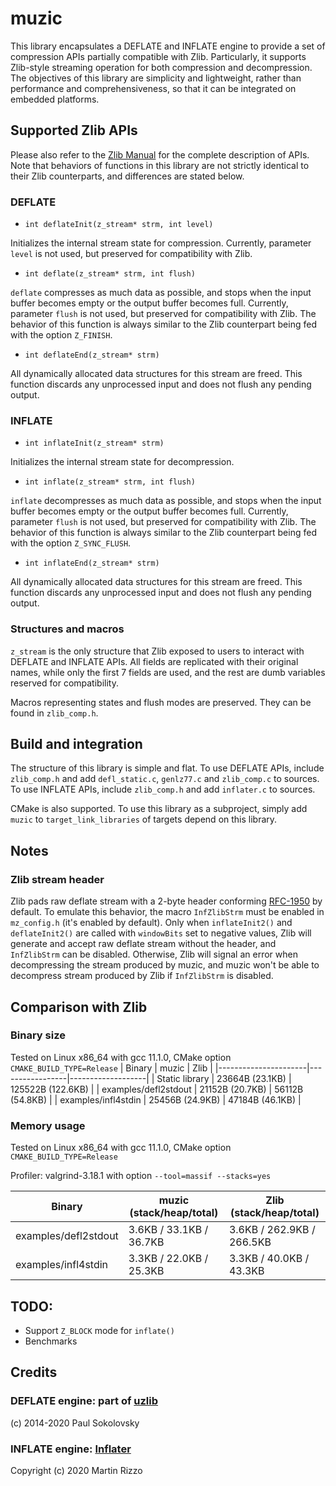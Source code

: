 # muzic
This library encapsulates a DEFLATE and INFLATE engine to provide a set of compression APIs partially compatible with Zlib. Particularly, it supports Zlib-style streaming operation for both compression and decompression. The objectives of this library are simplicity and lightweight, rather than performance and comprehensiveness, so that it can be integrated on embedded platforms.

## Supported Zlib APIs
Please also refer to the [Zlib Manual](https://www.zlib.net/manual.html) for the complete description of APIs. Note that behaviors of functions in this library are not strictly identical to their Zlib counterparts, and differences are stated below.

### DEFLATE
* `int deflateInit(z_stream* strm, int level)`

Initializes the internal stream state for compression. Currently, parameter `level` is not used, but preserved for compatibility with Zlib.

* `int deflate(z_stream* strm, int flush)`

`deflate` compresses as much data as possible, and stops when the input buffer becomes empty or the output buffer becomes full. Currently, parameter `flush` is not used, but preserved for compatibility with Zlib. The behavior of this function is always similar to the Zlib counterpart being fed with the option `Z_FINISH`.

* `int deflateEnd(z_stream* strm)`

All dynamically allocated data structures for this stream are freed. This function discards any unprocessed input and does not flush any pending output.

### INFLATE
* `int inflateInit(z_stream* strm)`

Initializes the internal stream state for decompression.

* `int inflate(z_stream* strm, int flush)`

`inflate` decompresses as much data as possible, and stops when the input buffer becomes empty or the output buffer becomes full. Currently, parameter `flush` is not used, but preserved for compatibility with Zlib. The behavior of this function is always similar to the Zlib counterpart being fed with the option `Z_SYNC_FLUSH`.

* `int inflateEnd(z_stream* strm)`

All dynamically allocated data structures for this stream are freed. This function discards any unprocessed input and does not flush any pending output.

### Structures and macros
`z_stream` is the only structure that Zlib exposed to users to interact with DEFLATE and INFLATE APIs. All fields are replicated with their original names, while only the first 7 fields are used, and the rest are dumb variables reserved for compatibility.

Macros representing states and flush modes are preserved. They can be found in `zlib_comp.h`.

## Build and integration
The structure of this library is simple and flat. To use DEFLATE APIs, include `zlib_comp.h` and add `defl_static.c`, `genlz77.c` and `zlib_comp.c` to sources. To use INFLATE APIs, include `zlib_comp.h` and add `inflater.c` to sources.

CMake is also supported. To use this library as a subproject, simply add `muzic` to `target_link_libraries` of targets depend on this library.

## Notes
### Zlib stream header
Zlib pads raw deflate stream with a 2-byte header conforming [RFC-1950](https://www.rfc-editor.org/rfc/rfc1950) by default. To emulate this behavior, the macro `InfZlibStrm` must be enabled in `mz_config.h` (it's enabled by default). Only when `inflateInit2()` and `deflateInit2()` are called with `windowBits` set to negative values, Zlib will generate and accept raw deflate stream without the header, and `InfZlibStrm` can be disabled. Otherwise, Zlib will signal an error when decompressing the stream produced by muzic, and muzic won't be able to decompress stream produced by Zlib if `InfZlibStrm` is disabled.

## Comparison with Zlib
### Binary size
Tested on Linux x86_64 with gcc 11.1.0, CMake option `CMAKE_BUILD_TYPE=Release`
| Binary               | muzic           | Zlib              |
|----------------------|-----------------|-------------------|
| Static library       | 23664B (23.1KB) | 125522B (122.6KB) |
| examples/defl2stdout | 21152B (20.7KB) | 56112B (54.8KB)   |
| examples/infl4stdin  | 25456B (24.9KB) | 47184B (46.1KB)   |


### Memory usage
Tested on Linux x86_64 with gcc 11.1.0, CMake option `CMAKE_BUILD_TYPE=Release`

Profiler: valgrind-3.18.1 with option `--tool=massif --stacks=yes`

| Binary               | muzic (stack/heap/total) | Zlib (stack/heap/total)   |
|----------------------|--------------------------|---------------------------|
| examples/defl2stdout | 3.6KB / 33.1KB / 36.7KB  | 3.6KB / 262.9KB / 266.5KB |
| examples/infl4stdin  | 3.3KB / 22.0KB / 25.3KB  | 3.3KB / 40.0KB / 43.3KB   |

## TODO:
* Support `Z_BLOCK` mode for `inflate()`
* Benchmarks

## Credits
### DEFLATE engine: part of [uzlib](https://github.com/pfalcon/uzlib)
(c) 2014-2020 Paul Sokolovsky

### INFLATE engine: [Inflater](https://github.com/martin-rizzo/Inflater)
Copyright (c) 2020 Martin Rizzo
